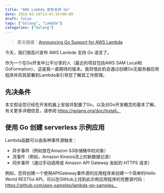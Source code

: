 ```yaml
---
title: "AWS Lambda 宣布支持 Go"
date: 2019-03-16T13:47:55+08:00
draft: false
tags: ["Golang", "Lambda"]
categories: ["Golang"]
---
```


> 原文链接：[Announcing Go Support for AWS Lambda](https://aws.amazon.com/cn/blogs/compute/announcing-go-support-for-aws-lambda/)

今天，我们很高兴宣布 AWS Lambde 支持 Go 语言了。

作为一个在Go开发中公平分享的人（最近的项目包括AWS SAM Local和GoFormation），这是我一直期待的版本。我将借此机会通过创建Go无服务器应用程序并将其部署到Lambda来引导您了解其工作原理。

## 先决条件

本文假设您已经在开发机器上安装并配置了Go，以及对Go开发概念的基本了解。有关更多详细信息，请参阅  https://golang.org/doc/install。

## 使用 Go 创建 serverless 示例应用

Lambda函数可以由各种事件源触发：

* 异步事件（例如放在Amazon S3存储桶中的对象）
* 流事件（例如，Amazon Kinesis流上的新数据记录）
* 同步事件（通过手动调用或 Amazon API Gateway 发起的 HTTPS 请求）

例如，您将创建一个使用API​​ Gateway事件源的应用程序来创建一个简单的Hello World RESTful API。可以在GitHub上找到此示例应用程序的完整源代码：https://github.com/aws-samples/lambda-go-samples。


